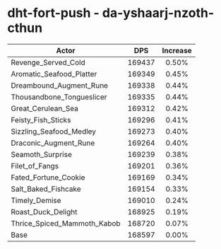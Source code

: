 # dht-fort-push - da-yshaarj-nzoth-cthun
| Actor | DPS | Increase |
|---|:---:|:---:|
|Revenge_Served_Cold|169437|0.50%|
|Aromatic_Seafood_Platter|169349|0.45%|
|Dreambound_Augment_Rune|169338|0.44%|
|Thousandbone_Tongueslicer|169335|0.44%|
|Great_Cerulean_Sea|169312|0.42%|
|Feisty_Fish_Sticks|169296|0.41%|
|Sizzling_Seafood_Medley|169273|0.40%|
|Draconic_Augment_Rune|169264|0.40%|
|Seamoth_Surprise|169239|0.38%|
|Filet_of_Fangs|169201|0.36%|
|Fated_Fortune_Cookie|169169|0.34%|
|Salt_Baked_Fishcake|169154|0.33%|
|Timely_Demise|169010|0.24%|
|Roast_Duck_Delight|168925|0.19%|
|Thrice_Spiced_Mammoth_Kabob|168720|0.07%|
|Base|168597|0.00%|
